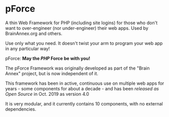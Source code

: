 # pForce
A thin Web Framework for PHP (including site logins) for those who don't want to over-engineer (nor under-engineer) their web apps.  Used by BrainAnnex.org and others.

Use only what you need.  It doesn't twist your arm to program your web app in any particular way!

pForce: **May the *PHP* Force be with you!**


The pForce Framework was originally developed as part of the "Brain Annex" project, but is now independent of it.

This framework has been in active, continuous use on multiple web apps for years - some components for about a decade - and has been *released as Open Source* in Oct. 2019 as version 4.0

It is very modular, and it currently contains 10 components, with no external dependencies.
